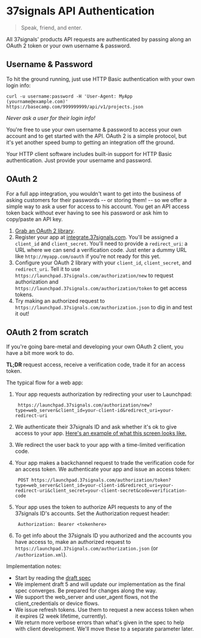 37signals API Authentication
============================

> Speak, friend, and enter.

All 37signals' products API requests are authenticated by passing along an OAuth 2 token or your own username & password.

Username & Password
-------------------

To hit the ground running, just use HTTP Basic authentication with your own login info:

```shell
curl -u username:password -H 'User-Agent: MyApp (yourname@example.com)' https://basecamp.com/999999999/api/v1/projects.json
```

_Never ask a user for their login info!_

You're free to use your own username & password to access your own account and
to get started with the API. OAuth 2 is a simple protocol, but it's yet another
speed bump to getting an integration off the ground.

Your HTTP client software includes built-in support for HTTP Basic authentication.
Just provide your username and password.


OAuth 2
-------

For a full app integration, you wouldn't want to get into the business of asking
customers for their passwords -- or storing them! -- so we offer a simple way to
ask a user for access to his account. You get an API access token back without
ever having to see his password or ask him to copy/paste an API key.

1. [Grab an OAuth 2 library](http://oauth.net/code/).
2. Register your app at [integrate.37signals.com](https://integrate.37signals.com). You'll be assigned a `client_id` and `client_secret`. You'll need to provide a `redirect_uri`: a URL where we can send a verification code. Just enter a dummy URL like `http://myapp.com/oauth` if you're not ready for this yet.
3. Configure your OAuth 2 library with your `client_id`, `client_secret`, and `redirect_uri`. Tell it to use `https://launchpad.37signals.com/authorization/new` to request authorization and `https://launchpad.37signals.com/authorization/token` to get access tokens.
4. Try making an authorized request to `https://launchpad.37signals.com/authorization.json` to dig in and test it out!


OAuth 2 from scratch
--------------------

If you're going bare-metal and developing your own OAuth 2 client, you have a bit more work to do.

**TL;DR** request access, receive a verification code, trade it for an access token.


The typical flow for a web app:

1. Your app requests authorization by redirecting your user to Launchpad:

        https://launchpad.37signals.com/authorization/new?type=web_server&client_id=your-client-id&redirect_uri=your-redirect-uri

2. We authenticate their 37signals ID and ask whether it's ok to give access to your app. [Here's an example of what this screen looks like.](https://launchpad.37signals.com/authorization/new?type=web_server&client_id=0bf18204f5a28003bf7b9abb7e1db5e649d86ef4&redirect_uri=moist%3A%2F%2Foauth)

3. We redirect the user back to your app with a time-limited verification code.

4. Your app makes a backchannel request to trade the verification code for an access token. We authenticate your app and issue an access token:

        POST https://launchpad.37signals.com/authorization/token?type=web_server&client_id=your-client-id&redirect_uri=your-redirect-uri&client_secret=your-client-secret&code=verification-code

5. Your app uses the token to authorize API requests to any of the 37signals ID's accounts. Set the Authorization request header:

        Authorization: Bearer <tokenhere>

6. To get info about the 37signals ID you authorized and the accounts you have access to, make an authorized request to `https://launchpad.37signals.com/authorization.json` (or `/authorization.xml`).

Implementation notes:

* Start by reading the [draft spec](http://tools.ietf.org/html/draft-ietf-oauth-v2)
* We implement draft 5 and will update our implementation as the final spec converges. Be prepared for changes along the way.
* We support the web_server and user_agent flows, not the client_credentials or device flows.
* We issue refresh tokens. Use them to request a new access token when it expires (2 week lifetime, currently).
* We return more verbose errors than what's given in the spec to help with client development. We'll move these to a separate parameter later.
